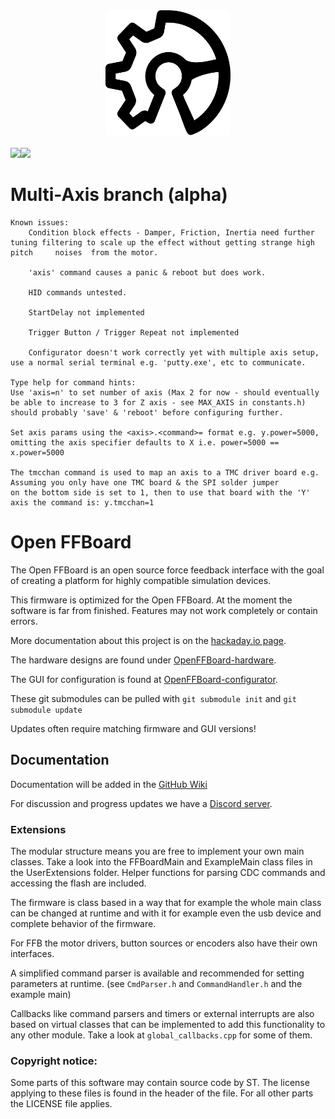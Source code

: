 <div align="center">
    <a href="https://github.com/Ultrawipf/OpenFFBoard">
        <img width="200" height="200" src="doc/img/ffboard_logo.svg">
    </a>
	<br>
	<br>
	<div style="display: flex;">
		<a href="https://discord.gg/gHtnEcP">
            <img src="https://img.shields.io/discord/704355326291607614">
		</a>
		<a href="https://github.com/Ultrawipf/OpenFFBoard/stargazers">
            <img src="https://img.shields.io/github/stars/Ultrawipf/OpenFFBoard">
		</a>
	</div>
</div>


# Multi-Axis branch (alpha)
	Known issues: 
		Condition block effects - Damper, Friction, Inertia need further tuning filtering to scale up the effect without getting strange high pitch 	noises 	from the motor.

		'axis' command causes a panic & reboot but does work.

		HID commands untested.

		StartDelay not implemented

		Trigger Button / Trigger Repeat not implemented

		Configurator doesn't work correctly yet with multiple axis setup, use a normal serial terminal e.g. 'putty.exe', etc to communicate.

	Type help for command hints:
	Use 'axis=n' to set number of axis (Max 2 for now - should eventually be able to increase to 3 for Z axis - see MAX_AXIS in constants.h)
	should probably 'save' & 'reboot' before configuring further.

	Set axis params using the <axis>.<command>= format e.g. y.power=5000, omitting the axis specifier defaults to X i.e. power=5000 == x.power=5000

	The tmcchan command is used to map an axis to a TMC driver board e.g. Assuming you only have one TMC board & the SPI solder jumper
	on the bottom side is set to 1, then to use that board with the 'Y' axis the command is: y.tmcchan=1 

	
# Open FFBoard
The Open FFBoard is an open source force feedback interface with the goal of creating a platform for highly compatible simulation devices.

This firmware is optimized for the Open FFBoard.
At the moment the software is far from finished. Features may not work completely or contain errors.

More documentation about this project is on the [hackaday.io page](https://hackaday.io/project/163904-open-ffboard).

The hardware designs are found under [OpenFFBoard-hardware](https://github.com/Ultrawipf/OpenFFBoard-hardware).

The GUI for configuration is found at [OpenFFBoard-configurator](https://github.com/Ultrawipf/OpenFFBoard-configurator).

These git submodules can be pulled with `git submodule init` and `git submodule update`

Updates often require matching firmware and GUI versions!

## Documentation
Documentation will be added in the [GitHub Wiki](https://github.com/Ultrawipf/OpenFFBoard/wiki)

For discussion and progress updates we have a [Discord server](https://discord.com/invite/gHtnEcP).

### Extensions
The modular structure means you are free to implement your own main classes.
Take a look into the FFBoardMain and ExampleMain class files in the UserExtensions folder.
Helper functions for parsing CDC commands and accessing the flash are included.

The firmware is class based in a way that for example the whole main class can be changed at runtime and with it for example even the usb device and complete behavior of the firmware.

For FFB the motor drivers, button sources or encoders also have their own interfaces.

A simplified command parser is available and recommended for setting parameters at runtime. (see `CmdParser.h` and `CommandHandler.h` and the example main)

Callbacks like command parsers and timers or external interrupts are also based on virtual classes that can be implemented to add this functionality to any other module. Take a look at `global_callbacks.cpp` for some of them.



### Copyright notice:
Some parts of this software may contain source code by ST.
The license applying to these files is found in the header of the file.
For all other parts the LICENSE file applies.
